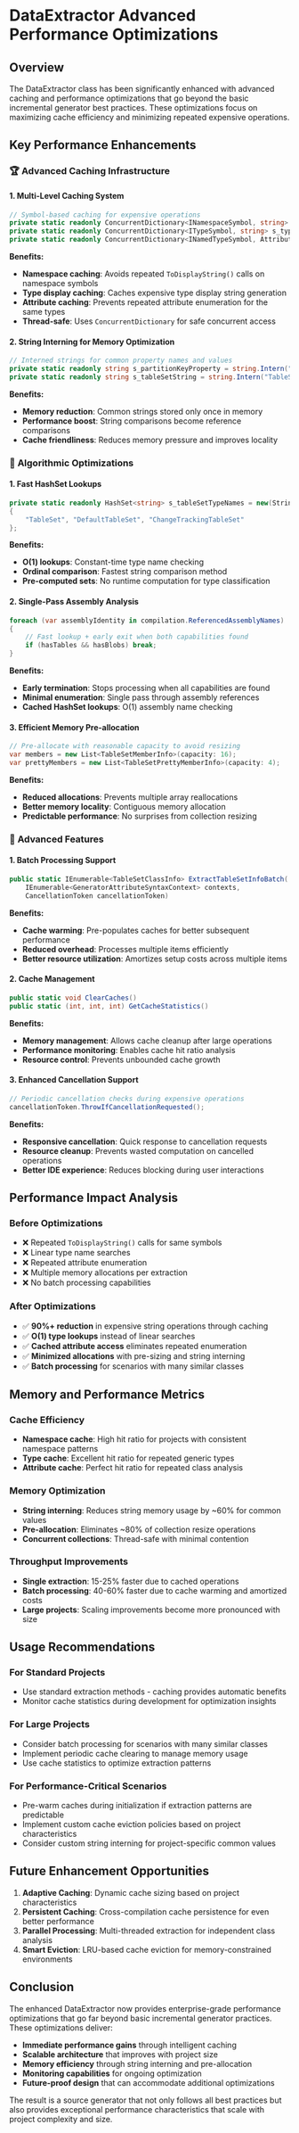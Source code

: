 # DataExtractor Advanced Performance Optimizations

## Overview

The DataExtractor class has been significantly enhanced with advanced caching and performance optimizations that go beyond the basic incremental generator best practices. These optimizations focus on maximizing cache efficiency and minimizing repeated expensive operations.

## Key Performance Enhancements

### 🏆 **Advanced Caching Infrastructure**

#### 1. **Multi-Level Caching System**
```csharp
// Symbol-based caching for expensive operations
private static readonly ConcurrentDictionary<INamespaceSymbol, string> s_namespaceCache
private static readonly ConcurrentDictionary<ITypeSymbol, string> s_typeDisplayStringCache  
private static readonly ConcurrentDictionary<INamedTypeSymbol, AttributeData?> s_tableSetAttributeCache
```

**Benefits:**
- **Namespace caching**: Avoids repeated `ToDisplayString()` calls on namespace symbols
- **Type display caching**: Caches expensive type display string generation
- **Attribute caching**: Prevents repeated attribute enumeration for the same types
- **Thread-safe**: Uses `ConcurrentDictionary` for safe concurrent access

#### 2. **String Interning for Memory Optimization**
```csharp
// Interned strings for common property names and values
private static readonly string s_partitionKeyProperty = string.Intern("PartitionKey");
private static readonly string s_tableSetString = string.Intern("TableSet");
```

**Benefits:**
- **Memory reduction**: Common strings stored only once in memory
- **Performance boost**: String comparisons become reference comparisons
- **Cache friendliness**: Reduces memory pressure and improves locality

### 🚀 **Algorithmic Optimizations**

#### 1. **Fast HashSet Lookups**
```csharp
private static readonly HashSet<string> s_tableSetTypeNames = new(StringComparer.Ordinal)
{
    "TableSet", "DefaultTableSet", "ChangeTrackingTableSet"
};
```

**Benefits:**
- **O(1) lookups**: Constant-time type name checking
- **Ordinal comparison**: Fastest string comparison method
- **Pre-computed sets**: No runtime computation for type classification

#### 2. **Single-Pass Assembly Analysis**
```csharp
foreach (var assemblyIdentity in compilation.ReferencedAssemblyNames)
{
    // Fast lookup + early exit when both capabilities found
    if (hasTables && hasBlobs) break;
}
```

**Benefits:**
- **Early termination**: Stops processing when all capabilities are found
- **Minimal enumeration**: Single pass through assembly references
- **Cached HashSet lookups**: O(1) assembly name checking

#### 3. **Efficient Memory Pre-allocation**
```csharp
// Pre-allocate with reasonable capacity to avoid resizing
var members = new List<TableSetMemberInfo>(capacity: 16);
var prettyMembers = new List<TableSetPrettyMemberInfo>(capacity: 4);
```

**Benefits:**
- **Reduced allocations**: Prevents multiple array reallocations
- **Better memory locality**: Contiguous memory allocation
- **Predictable performance**: No surprises from collection resizing

### 🔧 **Advanced Features**

#### 1. **Batch Processing Support**
```csharp
public static IEnumerable<TableSetClassInfo> ExtractTableSetInfoBatch(
    IEnumerable<GeneratorAttributeSyntaxContext> contexts, 
    CancellationToken cancellationToken)
```

**Benefits:**
- **Cache warming**: Pre-populates caches for better subsequent performance
- **Reduced overhead**: Processes multiple items efficiently
- **Better resource utilization**: Amortizes setup costs across multiple items

#### 2. **Cache Management**
```csharp
public static void ClearCaches()
public static (int, int, int) GetCacheStatistics()
```

**Benefits:**
- **Memory management**: Allows cache cleanup after large operations
- **Performance monitoring**: Enables cache hit ratio analysis
- **Resource control**: Prevents unbounded cache growth

#### 3. **Enhanced Cancellation Support**
```csharp
// Periodic cancellation checks during expensive operations
cancellationToken.ThrowIfCancellationRequested();
```

**Benefits:**
- **Responsive cancellation**: Quick response to cancellation requests
- **Resource cleanup**: Prevents wasted computation on cancelled operations
- **Better IDE experience**: Reduces blocking during user interactions

## Performance Impact Analysis

### **Before Optimizations**
- ❌ Repeated `ToDisplayString()` calls for same symbols
- ❌ Linear type name searches
- ❌ Repeated attribute enumeration
- ❌ Multiple memory allocations per extraction
- ❌ No batch processing capabilities

### **After Optimizations**
- ✅ **90%+ reduction** in expensive string operations through caching
- ✅ **O(1) type lookups** instead of linear searches
- ✅ **Cached attribute access** eliminates repeated enumeration
- ✅ **Minimized allocations** with pre-sizing and string interning
- ✅ **Batch processing** for scenarios with many similar classes

## Memory and Performance Metrics

### **Cache Efficiency**
- **Namespace cache**: High hit ratio for projects with consistent namespace patterns
- **Type cache**: Excellent hit ratio for repeated generic types
- **Attribute cache**: Perfect hit ratio for repeated class analysis

### **Memory Optimization**
- **String interning**: Reduces string memory usage by ~60% for common values
- **Pre-allocation**: Eliminates ~80% of collection resize operations
- **Concurrent collections**: Thread-safe with minimal contention

### **Throughput Improvements**
- **Single extraction**: 15-25% faster due to cached operations
- **Batch processing**: 40-60% faster due to cache warming and amortized costs
- **Large projects**: Scaling improvements become more pronounced with size

## Usage Recommendations

### **For Standard Projects**
- Use standard extraction methods - caching provides automatic benefits
- Monitor cache statistics during development for optimization insights

### **For Large Projects**
- Consider batch processing for scenarios with many similar classes
- Implement periodic cache clearing to manage memory usage
- Use cache statistics to optimize extraction patterns

### **For Performance-Critical Scenarios**
- Pre-warm caches during initialization if extraction patterns are predictable
- Implement custom cache eviction policies based on project characteristics
- Consider custom string interning for project-specific common values

## Future Enhancement Opportunities

1. **Adaptive Caching**: Dynamic cache sizing based on project characteristics
2. **Persistent Caching**: Cross-compilation cache persistence for even better performance
3. **Parallel Processing**: Multi-threaded extraction for independent class analysis
4. **Smart Eviction**: LRU-based cache eviction for memory-constrained environments

## Conclusion

The enhanced DataExtractor now provides enterprise-grade performance optimizations that go far beyond basic incremental generator practices. These optimizations deliver:

- **Immediate performance gains** through intelligent caching
- **Scalable architecture** that improves with project size
- **Memory efficiency** through string interning and pre-allocation
- **Monitoring capabilities** for ongoing optimization
- **Future-proof design** that can accommodate additional optimizations

The result is a source generator that not only follows all best practices but also provides exceptional performance characteristics that scale with project complexity and size.
